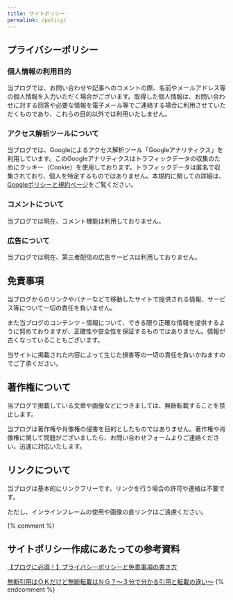 ```yaml
---
title: サイトポリシー
permalink: /policy/
---
```


## プライバシーポリシー

### 個人情報の利用目的

当ブログでは、お問い合わせや記事へのコメントの際、名前やメールアドレス等の個人情報を入力いただく場合がございます。取得した個人情報は、お問い合わせに対する回答や必要な情報を電子メール等でご連絡する場合に利用させていただくものであり、これらの目的以外では利用いたしません。

### アクセス解析ツールについて

当ブログでは、Googleによるアクセス解析ツール「Googleアナリティクス」を利用しています。このGoogleアナリティクスはトラフィックデータの収集のためにクッキー（Cookie）を使用しております。トラフィックデータは匿名で収集されており、個人を特定するものではありません。本規約に関しての詳細は、[Googleポリシーと規約ページ](https://policies.google.com/technologies/ads?hl=ja)をご覧ください。

### コメントについて

当ブログでは現在、コメント機能は利用しておりません。

### 広告について

当ブログでは現在、第三者配信の広告サービスは利用しておりません。

## 免責事項

当ブログからのリンクやバナーなどで移動したサイトで提供される情報、サービス等について一切の責任を負いません。

また当ブログのコンテンツ・情報について、できる限り正確な情報を提供するように努めておりますが、正確性や安全性を保証するものではありません。情報が古くなっていることもございます。

当サイトに掲載された内容によって生じた損害等の一切の責任を負いかねますのでご了承ください。

## 著作権について

当ブログで掲載している文章や画像などにつきましては、無断転載することを禁止します。

当ブログは著作権や肖像権の侵害を目的としたものではありません。著作権や肖像権に関して問題がございましたら、お問い合わせフォームよりご連絡ください。迅速に対応いたします。

## リンクについて

当ブログは基本的にリンクフリーです。リンクを行う場合の許可や連絡は不要です。

ただし、インラインフレームの使用や画像の直リンクはご遠慮ください。

{% comment %}

## サイトポリシー作成にあたっての参考資料

[【ブログに必須！】プライバシーポリシーと免責事項の書き方](https://www.xserver.ne.jp/blog/write-privacy-policy/)

[無断引用はＯＫだけど無断転載はＮＧ？～３分で分かる引用と転載の違い～](https://www.biz-shikaku.com/mincho/column/227)
{% endcomment %}

